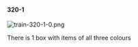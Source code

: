 #### 320-1
![train-320-1-0.png](https://github.com/lil-lab/nlvr/raw/master/nlvr/train/images/63/train-320-1-0.png "train-320-1-0.png")

There is 1 box with items of all three colours